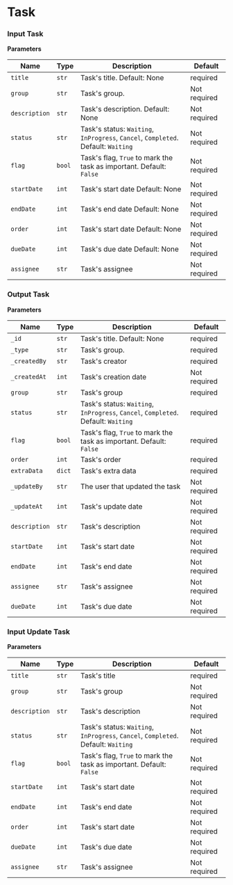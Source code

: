 # Task


### Input Task

**Parameters**

| Name                    | Type                             | Description                                    | Default             |
|----------------------   |-----------------------           |------------------------------------------------|---------------------|
| ```title```             | ```str```                        | Task's title. Default: None                    | required            |
| ```group```             | ```str```                        | Task's group.                                  | Not required        |
| ```description```       | ```str```                        | Task's description. Default: None              | Not required        |
| ```status```            | ```str```                        | Task's status: ```Waiting```, ```InProgress```, ```Cancel```, ```Completed```. Default: ```Waiting```                                                                                        | Not required        |
| ```flag```             | ```bool```                       | Task's flag, ```True``` to mark the task as important. Default: ```False```                                                                                                   | Not required        |
| ```startDate```         | ```int```                        | Task's start date Default: None                | Not required        |
| ```endDate```           | ```int```                        | Task's end date Default: None                  | Not required        |
| ```order```             | ```int```                        | Task's start date Default: None                | Not required        |
| ```dueDate```           | ```int```                        | Task's due date Default: None                  | Not required        |
| ```assignee```          | ```str```                        | Task's assignee                                | Not required        |


### Output Task

**Parameters**

| Name                    | Type                             | Description                                    | Default             |
|----------------------   |-----------------------           |------------------------------------------------|---------------------|
| ```_id```             | ```str```                        | Task's title. Default: None                    | required            |
| ```_type```             | ```str```                        | Task's group.                                  |  required        |
| ```_createdBy```       | ```str```                        | Task's creator             |  required        |
| ```_createdAt```            | ```int```                        | Task's creation date                                                                                        | Not required        |
| ```group```             | ```str```                       | Task's group                                                                             |  required        |
| ```status```         | ```str```                        | Task's status: ```Waiting```, ```InProgress```, ```Cancel```, ```Completed```. Default: ```Waiting```                |  required        |
| ```flag```           | ```bool```                        | Task's flag, ```True``` to mark the task as important. Default: ```False```                   |  required        |
| ```order```             | ```int```                        | Task's order                |  required        |
| ```extraData```           | ```dict```                        | Task's extra data               |  required        |
| ```_updateBy```          | ```str```                        | The user that updated the task                                | Not required        |
| ```_updateAt```          | ```int```                        | Task's update date                             | Not required        |
| ```description```          | ```str```                        | Task's description                                | Not required        |
| ```startDate```          | ```int```                        | Task's start date                                | Not  required        |
| ```endDate```          | ```int```                        | Task's end date                                | Not required        |
| ```assignee```          | ```str```                        | Task's assignee                                | Not required        |
| ```dueDate```          | ```int```                        | Task's due date                                |  Not required        |


### Input Update Task

**Parameters**

| Name                    | Type                             | Description                                    | Default             |
|----------------------   |-----------------------           |------------------------------------------------|---------------------|
| ```title```             | ```str```                        | Task's title                    | required            |
| ```group```             | ```str```                        | Task's group                                  | Not required        |
| ```description```       | ```str```                        | Task's description              | Not required        |
| ```status```            | ```str```                        | Task's status: ```Waiting```, ```InProgress```, ```Cancel```, ```Completed```. Default: ```Waiting```                                                                                        | Not required        |
| ```flag```             | ```bool```                       | Task's flag, ```True``` to mark the task as important. Default: ```False```                                                                                                   | Not required        |
| ```startDate```         | ```int```                        | Task's start date                 | Not required        |
| ```endDate```           | ```int```                        | Task's end date                   | Not required        |
| ```order```             | ```int```                        | Task's start date                 | Not required        |
| ```dueDate```           | ```int```                        | Task's due date                  | Not required        |
| ```assignee```          | ```str```                        | Task's assignee                                | Not required        |